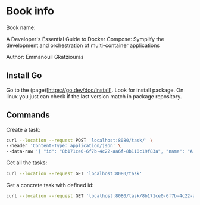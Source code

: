 # Book info

Book name:

A Developer's Essential Guide to Docker Compose:
Symplify the development and orchestration of multi-container applications

Author:
Emmanouil Gkatziouras

## Install Go

Go to the (page)[https://go.dev/doc/install]. Look for install package.
On linux you just can check if the last version match in package repository.

## Commands

Create a task:

```sh
curl --location --request POST 'localhost:8080/task/' \
--header 'Content-Type: application/json' \
--data-raw '{ "id": "8b171ce0-6f7b-4c22-aa6f-8b110c19f83a", "name": "A task", "description": "A task that need to be executed at the timestamp specified", "timestamp": 1645275972000 }'
```

Get all the tasks:

```sh
curl --location --request GET 'localhost:8080/task'
```

Get a concrete task with defined id:

```sh
curl --location --request GET 'localhost:8080/task/8b171ce0-6f7b-4c22-aa6f-8b110c19f83a'
```
